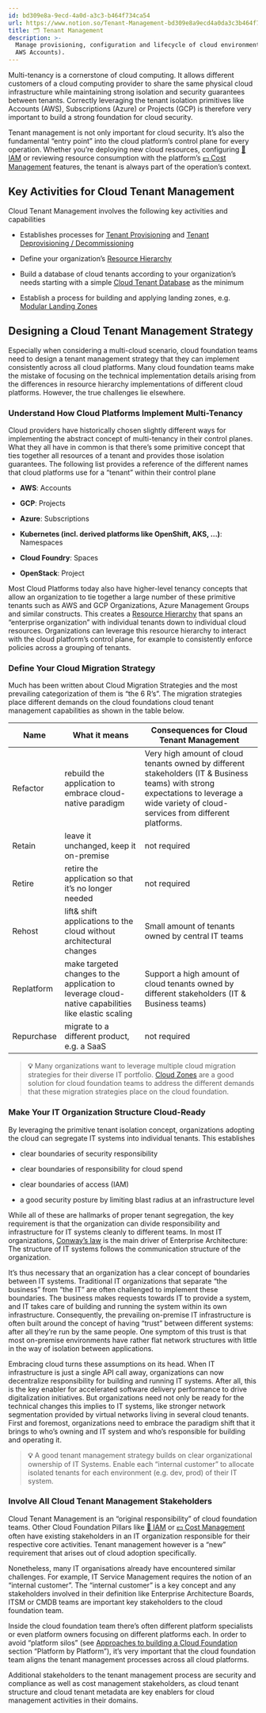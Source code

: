 ```yaml
---
id: bd309e8a-9ecd-4a0d-a3c3-b464f734ca54
url: https://www.notion.so/Tenant-Management-bd309e8a9ecd4a0da3c3b464f734ca54
title: 🗂 Tenant Management
description: >-
  Manage provisioning, configuration and lifecycle of cloud environments (e.g.
  AWS Accounts).
---
```


Multi-tenancy is a cornerstone of cloud computing. It allows different customers of a cloud computing provider to share the same physical cloud infrastructure while maintaining strong isolation and security guarantees between tenants. Correctly leveraging the tenant isolation primitives like Accounts (AWS), Subscriptions (Azure) or Projects (GCP) is therefore very important to build a strong foundation for cloud security. 

Tenant management is not only important for cloud security. It’s also the fundamental “entry point” into the cloud platform’s control plane for every operation. Whether you’re deploying new cloud resources, configuring [🔐 IAM](../iam/readme.md) or reviewing resource consumption with the platform’s [💵 Cost Management](../cost-management/readme.md) features, the tenant is always part of the operation’s context. 

## Key Activities for Cloud Tenant Management

Cloud Tenant Management involves the following key activities and capabilities

- Establishes processes for [Tenant Provisioning](./tenant-provisioning.md) and [Tenant Deprovisioning / Decommissioning](./tenant-deprovisioning-decommissioning.md) 

- Define your organization’s [Resource Hierarchy](./resource-hierarchy.md) 

- Build a database of cloud tenants according to your organization’s needs starting with a simple [Cloud Tenant Database](./cloud-tenant-database.md) as the minimum

- Establish a process for building and applying landing zones, e.g. [Modular Landing Zones](./modular-landing-zones.md) 

## Designing a Cloud Tenant Management Strategy

Especially when considering a multi-cloud scenario, cloud foundation teams need to design a tenant management strategy that they can implement consistently across all cloud platforms. Many cloud foundation teams make the mistake of focusing on the technical implementation details arising from the differences in resource hierarchy implementations of different cloud platforms. However, the true challenges lie elsewhere.

### Understand How Cloud Platforms Implement Multi-Tenancy

Cloud providers have historically chosen slightly different ways for implementing the abstract concept of multi-tenancy in their control planes. What they all have in common is that there’s some primitive concept that ties together all resources of a tenant and provides those isolation guarantees. The following list provides a reference of the different names that cloud platforms use for a “tenant” within their control plane

- **AWS**: Accounts

- **GCP**: Projects

- **Azure**: Subscriptions

- **Kubernetes (incl. derived platforms like OpenShift, AKS, ...)**: Namespaces

- **Cloud Foundry**: Spaces

- **OpenStack**: Project

Most Cloud Platforms today also have higher-level tenancy concepts that allow an organization to tie together a large number of these primitive tenants such as AWS and GCP Organizations, Azure Management Groups and similar constructs. This creates a [Resource Hierarchy](./resource-hierarchy.md) that spans an “enterprise organization” with individual tenants down to individual cloud resources. Organizations can leverage this resource hierarchy to interact with the cloud platform’s control plane, for example to consistently enforce policies across a grouping of tenants.

### Define Your Cloud Migration Strategy

Much has been written about Cloud Migration Strategies and the most prevailing categorization of them is “the 6 R’s”. The migration strategies place different demands on the cloud foundations cloud tenant management capabilities as shown in the table below.

<!-- included database 02b9c3c1-8a8b-47ca-a614-e12312dbd28e -->
| Name       | What it means                                                                                       | Consequences for Cloud Tenant Management                                                                                                                                                |
| ---------- | --------------------------------------------------------------------------------------------------- | --------------------------------------------------------------------------------------------------------------------------------------------------------------------------------------- |
| Refactor   | rebuild the application to embrace cloud-native paradigm                                            | Very high amount of cloud tenants owned by different stakeholders (IT & Business teams) with strong expectations to leverage a wide variety of cloud-services from different platforms. |
| Retain     | leave it unchanged, keep it on-premise                                                              | not required                                                                                                                                                                            |
| Retire     | retire the application so that it’s no longer needed                                                | not required                                                                                                                                                                            |
| Rehost     | lift& shift applications to the cloud without architectural changes                                 | Small amount of tenants owned by central IT teams                                                                                                                                       |
| Replatform | make targeted changes to the application to leverage cloud-native capabilities like elastic scaling | Support a high amount of cloud tenants owned by different stakeholders (IT & Business teams)                                                                                            |
| Repurchase | migrate to a different product, e.g. a SaaS                                                         | not required                                                                                                                                                                            |



> **💡** Many organizations want to leverage multiple cloud migration strategies for their diverse IT portfolio. [Cloud Zones](../security-and-compliance/cloud-zones.md) are a good solution for cloud foundation teams to address the different demands that these migration strategies place on the cloud foundation.

### Make Your IT Organization Structure Cloud-Ready

By leveraging the primitive tenant isolation concept, organizations adopting the cloud can segregate IT systems into individual tenants. This establishes

- clear boundaries of security responsibility 

- clear boundaries of responsibility for cloud spend

- clear boundaries of access (IAM) 

- a good security posture by limiting blast radius at an infrastructure level

While all of these are hallmarks of proper tenant segregation, the key requirement is that the organization can divide responsibility and infrastructure for IT systems cleanly to different teams. In most IT organizations, [Conway’s law](https://en.wikipedia.org/wiki/Conway%27s_law) is the main driver of Enterprise Architecture: The structure of IT systems follows the communication structure of the organization. 

It’s thus necessary that an organization has a clear concept of boundaries between IT systems. Traditional IT organizations that separate “the business” from “the IT” are often challenged to implement these boundaries. The business makes requests towards IT to provide a system, and IT takes care of building and running the system within its own infrastructure. Consequently, the prevailing on-premise IT infrastructure is often built around the concept of having “trust” between different systems: after all they’re run by the same people. One symptom of this trust is that most on-premise environments have rather flat network structures with little in the way of isolation between applications. 

Embracing cloud turns these assumptions on its head. When IT infrastructure is just a single API call away, organizations can now decentralize responsibility for building and running IT systems. After all, this is the key enabler for accelerated software delivery performance to drive digitalization initiatives. But organizations need not only be ready for the technical changes this implies to IT systems, like stronger network segmentation provided by virtual networks living in several cloud tenants. First and foremost, organizations need to embrace the paradigm shift that it brings to who’s owning and IT system and who’s responsible for building and operating it. 

> **💡** A good tenant management strategy builds on clear organizational ownership of IT Systems. Enable each “internal customer” to allocate isolated tenants for each environment (e.g. dev, prod) of their IT system.

### Involve All Cloud Tenant Management Stakeholders

Cloud Tenant Management is an “original responsibility” of cloud foundation teams. Other Cloud Foundation Pillars like [🔐 IAM](../iam/readme.md) or [💵 Cost Management](../cost-management/readme.md) often have existing stakeholders in an IT organization responsible for their respective core activities. Tenant management however is a “new” requirement that arises out of cloud adoption specifically.

Nonetheless, many IT organisations already have encountered similar challenges. For example, IT Service Management requires the notion of an “internal customer”. The “internal customer” is a key concept and any stakeholders involved in their definition like Enterprise Architecture Boards, ITSM or CMDB teams are important key stakeholders to the cloud foundation team.

Inside the cloud foundation team there’s often different platform specialists or even platform owners focusing on different platforms each. In order to avoid “platform silos” (see  [Approaches to building a Cloud Foundation](../../understanding-cloud-foundation/approaches-to-building-a-cloud-foundation.md) section “Platform by Platform”), it’s very important that the cloud foundation team aligns the tenant management processes across all cloud platforms.

Additional stakeholders to the tenant management process are security and compliance as well as cost management stakeholders, as cloud tenant structure and cloud tenant metadata are key enablers for cloud management activities in their domains.